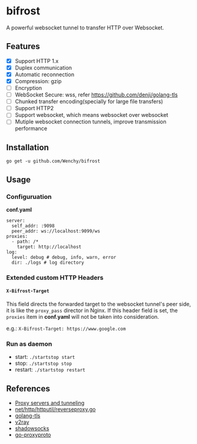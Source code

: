 # bifrost
A powerful websocket tunnel to transfer HTTP over Websocket.

## Features
- [x] Support HTTP 1.x
- [x] Duplex communication
- [x] Automatic reconnection
- [x] Compression: gzip
- [ ] Encryption
- [ ] WebSocket Secure: wss, refer https://github.com/denji/golang-tls
- [ ] Chunked transfer encoding(specially for large file transfers)
- [ ] Support HTTP2
- [ ] Support websocket, which means websocket over websocket
- [ ] Mutiple websocket connection tunnels, improve transmission performance

## Installation
`go get -u github.com/Wenchy/bifrost`

## Usage

### Configuruation

**conf.yaml**
```
server:
  self_addr: :9098
  peer_addr: ws://localhost:9099/ws
proxies:
  - path: /*
    target: http://localhost
log:
  level: debug # debug, info, warn, error
  dir: ./logs # log directory  
```

### Extended custom HTTP Headers
#### `X-Bifrost-Target`
This field directs the forwarded target to the websocket tunnel's peer side, it is like the `proxy_pass` director in Nginx. If this header field is set, the `proxies` item in **conf.yaml** will not be taken into consideration.


e.g.: `X-Bifrost-Target: https://www.google.com`

### Run as daemon
- start: `./startstop start`
- stop: `./startstop stop`
- restart: `./startstop restart`


## References
- [Proxy servers and tunneling](https://developer.mozilla.org/en-US/docs/Web/HTTP/Proxy_servers_and_tunneling)
- [net/http/httputil/reverseproxy.go](https://golang.org/src/net/http/httputil/reverseproxy.go)
- [golang-tls](https://github.com/denji/golang-tls)
- [v2ray](https://github.com/v2fly/v2ray-core)
- [shadowsocks](https://github.com/shadowsocks/go-shadowsocks2)
- [go-proxyproto](https://github.com/pires/go-proxyproto)